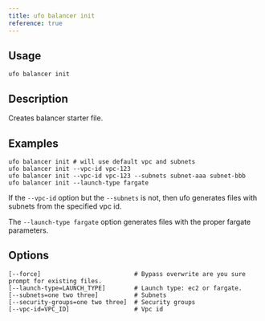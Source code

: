 ```yaml
---
title: ufo balancer init
reference: true
---
```


## Usage

    ufo balancer init

## Description

Creates balancer starter file.

## Examples

    ufo balancer init # will use default vpc and subnets
    ufo balancer init --vpc-id vpc-123
    ufo balancer init --vpc-id vpc-123 --subnets subnet-aaa subnet-bbb
    ufo balancer init --launch-type fargate

If the `--vpc-id` option but the `--subnets` is not, then ufo generates files with subnets from the specified vpc id.

The `--launch-type fargate` option generates files with the proper fargate parameters.


## Options

```
[--force]                          # Bypass overwrite are you sure prompt for existing files.
[--launch-type=LAUNCH_TYPE]        # Launch type: ec2 or fargate.
[--subnets=one two three]          # Subnets
[--security-groups=one two three]  # Security groups
[--vpc-id=VPC_ID]                  # Vpc id
```

